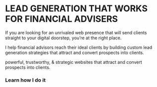 # LEAD GENERATION THAT WORKS FOR FINANCIAL ADVISERS

If you are looking for an unrivaled web presence that will send clients straight to your digital doorstep, you’re at the right place.

I help financial advisors reach their ideal clients by building custom lead generation strategies that attract and convert prospects into clients.

powerful, trustworthy, & strategic websites that attract and convert prospects into clients. 

### Learn how I do it
